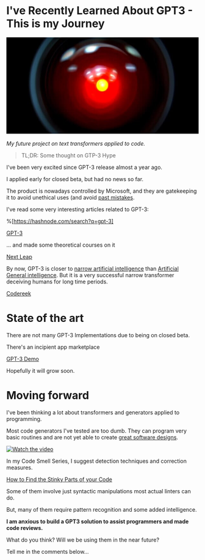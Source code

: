 # I've Recently Learned About GPT3 - This is my Journey

![I've Recently Learned About GPT3 - This is my Journey](I've%20Recently%20Learned%20About%20GPT3%20-%20This%20is%20my%20Journey.jpg)

*My future project on text transformers applied to code.*

> TL;DR: Some thought on GTP-3 Hype

I've been very excited since GPT-3 release almost a year ago.

I applied early for closed beta, but had no news so far.

The product is nowadays controlled by Microsoft, and they are gatekeeping it to avoid unethical uses (and avoid [past mistakes](https://en.wikipedia.org/wiki/Tay_(bot)).

I've read some very interesting articles related to GPT-3:

%[https://hashnode.com/search?q=gpt-3]

[GPT-3](https://anujsyal.com/gpt-3-the-latest-language-model-in-ai-c8634a314911)

... and made some theoretical courses on it 

[Next Leap](https://www.linkedin.com/learning/introduction-to-gpt-3-a-leap-in-artificial-intelligence/gpt-3-the-next-leap-in-ai)

By now, GPT-3 is closer to [narrow artificial intelligence](https://en.wikipedia.org/wiki/Weak_AI) than [Artificial General intelligence](https://en.wikipedia.org/wiki/Artificial_general_intelligence). But it is a very successful narrow transformer deceiving humans for long time periods.

[Codereek](https://codereek.hashnode.dev/gpt-3-a-new-step-towards-general-artificial-intelligence)

# State of the art

There are not many GPT-3 Implementations due to being on closed beta. 

There's an incipient app marketplace

[GPT-3 Demo](https://gpt3demo.com/)

Hopefully it will grow soon.

# Moving forward

I've been thinking a lot about transformers and generators applied to programming.

Most code generators I've tested are too dumb. They can program very basic routines and are not yet able to create [great software designs](https://github.com/mcsee/Software-Design-Articles/tree/main/Articles/Theory/What%20is%20(wrong%20with)%20software/readme.md).

[![Watch the video](https://img.youtube.com/vi/fZSFNUT6iY8/sddefault.jpg)](https://youtu.be/fZSFNUT6iY8) 

In my Code Smell Series, I suggest detection techniques and correction measures. 

[How to Find the Stinky Parts of your Code](https://github.com/mcsee/Software-Design-Articles/tree/main/Articles/Code%20Smells/How%20to%20Find%20the%20Stinky%20parts%20of%20your%20Code/readme.md)

Some of them involve just syntactic manipulations most actual linters can do.

But, many of them require pattern recognition and some added intelligence. 

**I am anxious to build a GPT3 solution to assist programmers and made code reviews.**

What do you think? Will we be using them in the near future?

Tell me in the comments below...